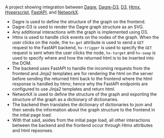 A project showing integration between [Dagre](https://github.com/dagrejs/dagre), [Dagre-D3](https://github.com/dagrejs/dagre-d3),
[D3](https://d3js.org), [Htmx](https://htmx.org), [Hyperscript](https://hyperscript.org), [FastAPI](https://fastapi.tiangolo.com), 
and [NetworkX](https://networkx.org/documentation/stable/index.html).

- Dagre is used to define the structure of the graph on the frontend. 
- Dagre-D3 is used to render the Dagre graph structure as an SVG.
- Any additional interactions with the graph is implemented using D3. 
- Htmx is used to handle click events on the nodes of the graph. When the user clicks on the node, the `hx-get` attribute is used to send a `GET` request to the FastAPI backend, 
`hx-trigger` is used to specify the `GET` request is sent when the user clicks the node,
`hx-target` and `hx-swap` is used to specify where and how the returned html is to be inserted into the DOM.
- The backend uses FastAPI to handle the incoming requests from the frontend
and Jinja2 templates are for rendering the html on the server before sending the returned html back to the frontend where the html response is handled by htmx;
hence why the FastAPI endpoints are configured to use Jinja2 templates and return html. 
- NetworkX is used to define the structure of the graph and exporting the structure of the graph as a dictionary of dictionaries.
- The backend then translates the dictionary of dictionaries to json and then sends the information about the graph structure to the frontend in the intial page load.
- With that said, asides from the initial page load, all other interactions between the backend and the frontend occur through Htmx attributes and html repsonses.
